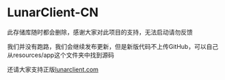 # LunarClient-CN

此存储库随时都会删除，感谢大家对此项目的支持，无法启动请勿反馈

我们并没有跑路，我们会继续发布更新，但是新版代码不上传GitHub，可以自己从resources/app这个文件夹中找到源码

还请大家支持正版[lunarclient.com](https://lunarclient.com)

